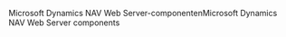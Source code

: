 <span data-ttu-id="4cbd9-101">Microsoft Dynamics NAV Web Server-componenten</span><span class="sxs-lookup"><span data-stu-id="4cbd9-101">Microsoft Dynamics NAV Web Server components</span></span>